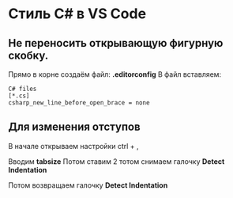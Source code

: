 # Стиль C# в VS Code

## Не переносить открывающую фигурную скобку.

Прямо в корне создаём файл: **.editorconfig**
В файл вставляем:

```
C# files
[*.cs]
csharp_new_line_before_open_brace = none
```

## Для изменения отступов

В начале открываем настройки ctrl + ,

Вводим **tabsize**
Потом ставим 2 тотом снимаем галочку **Detect Indentation**

Потом возвращаем галочку **Detect Indentation**



